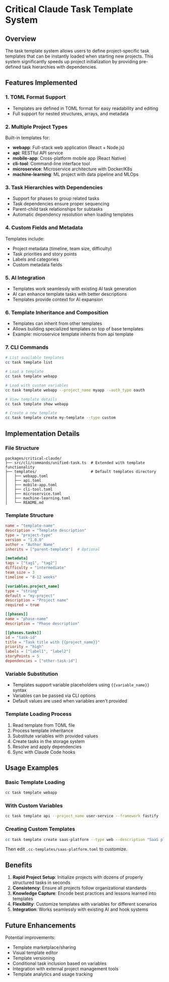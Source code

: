 # Critical Claude Task Template System

## Overview

The task template system allows users to define project-specific task templates that can be instantly loaded when starting new projects. This system significantly speeds up project initialization by providing pre-defined task hierarchies with dependencies.

## Features Implemented

### 1. **TOML Format Support**
- Templates are defined in TOML format for easy readability and editing
- Full support for nested structures, arrays, and metadata

### 2. **Multiple Project Types**
Built-in templates for:
- **webapp**: Full-stack web application (React + Node.js)
- **api**: RESTful API service
- **mobile-app**: Cross-platform mobile app (React Native)
- **cli-tool**: Command-line interface tool
- **microservice**: Microservice architecture with Docker/K8s
- **machine-learning**: ML project with data pipeline and MLOps

### 3. **Task Hierarchies with Dependencies**
- Support for phases to group related tasks
- Task dependencies ensure proper sequencing
- Parent-child task relationships for subtasks
- Automatic dependency resolution when loading templates

### 4. **Custom Fields and Metadata**
Templates include:
- Project metadata (timeline, team size, difficulty)
- Task priorities and story points
- Labels and categories
- Custom metadata fields

### 5. **AI Integration**
- Templates work seamlessly with existing AI task generation
- AI can enhance template tasks with better descriptions
- Templates provide context for AI expansion

### 6. **Template Inheritance and Composition**
- Templates can inherit from other templates
- Allows building specialized templates on top of base templates
- Example: microservice template inherits from api template

### 7. **CLI Commands**

```bash
# List available templates
cc task template list

# Load a template
cc task template webapp

# Load with custom variables
cc task template webapp --project_name myapp --auth_type oauth

# View template details
cc task template show webapp

# Create a new template
cc task template create my-template --type custom
```

## Implementation Details

### File Structure
```
packages/critical-claude/
├── src/cli/commands/unified-task.ts  # Extended with template functionality
├── templates/                        # Default templates directory
│   ├── webapp.toml
│   ├── api.toml
│   ├── mobile-app.toml
│   ├── cli-tool.toml
│   ├── microservice.toml
│   ├── machine-learning.toml
│   └── README.md
```

### Template Structure

```toml
name = "template-name"
description = "Template description"
type = "project-type"
version = "1.0.0"
author = "Author Name"
inherits = ["parent-template"]  # Optional

[metadata]
tags = ["tag1", "tag2"]
difficulty = "intermediate"
team_size = 3
timeline = "8-12 weeks"

[variables.project_name]
type = "string"
default = "my-project"
description = "Project name"
required = true

[[phases]]
name = "phase-name"
description = "Phase description"

[[phases.tasks]]
id = "task-id"
title = "Task title with {{project_name}}"
priority = "high"
labels = ["label1", "label2"]
storyPoints = 5
dependencies = ["other-task-id"]
```

### Variable Substitution
- Templates support variable placeholders using `{{variable_name}}` syntax
- Variables can be passed via CLI options
- Default values are used when variables aren't provided

### Template Loading Process
1. Read template from TOML file
2. Process template inheritance
3. Substitute variables with provided values
4. Create tasks in the storage system
5. Resolve and apply dependencies
6. Sync with Claude Code hooks

## Usage Examples

### Basic Template Loading
```bash
cc task template webapp
```

### With Custom Variables
```bash
cc task template api --project_name user-service --framework fastify
```

### Creating Custom Templates
```bash
cc task template create saas-platform --type web --description "SaaS platform template"
```

Then edit `.cc-templates/saas-platform.toml` to customize.

## Benefits

1. **Rapid Project Setup**: Initialize projects with dozens of properly structured tasks in seconds
2. **Consistency**: Ensure all projects follow organizational standards
3. **Knowledge Capture**: Encode best practices and lessons learned into templates
4. **Flexibility**: Customize templates with variables for different scenarios
5. **Integration**: Works seamlessly with existing AI and hook systems

## Future Enhancements

Potential improvements:
- Template marketplace/sharing
- Visual template editor
- Template versioning
- Conditional task inclusion based on variables
- Integration with external project management tools
- Template analytics and usage tracking